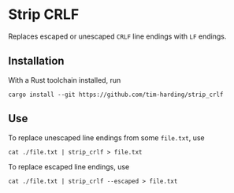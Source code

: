 # Strip CRLF

Replaces escaped or unescaped `CRLF` line endings with `LF` endings.

## Installation

With a Rust toolchain installed, run

`cargo install --git https://github.com/tim-harding/strip_crlf`

## Use

To replace unescaped line endings from some `file.txt`, use

`cat ./file.txt | strip_crlf > file.txt`

To replace escaped line endings, use

`cat ./file.txt | strip_crlf --escaped > file.txt`